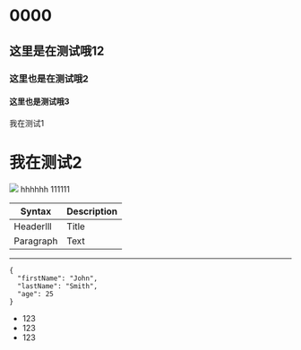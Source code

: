 # 0000
## 这里是在测试哦12
### 这里也是在测试哦2
#### 这里也是测试哦3
<div>我在测试1</div>
<h1>我在测试2</h1>
<img src="https://up.enterdesk.com/edpic_360_360/27/8f/93/278f938be4b460a57962d542eee989f6.jpg"/>
hhhhhh
111111

| Syntax | Description |
| --- | ----------- |
| Headerlll | Title |
| Paragraph | Text |
***
```
{
  "firstName": "John",
  "lastName": "Smith",
  "age": 25
}
```
- 123
 - 123
  - 123
